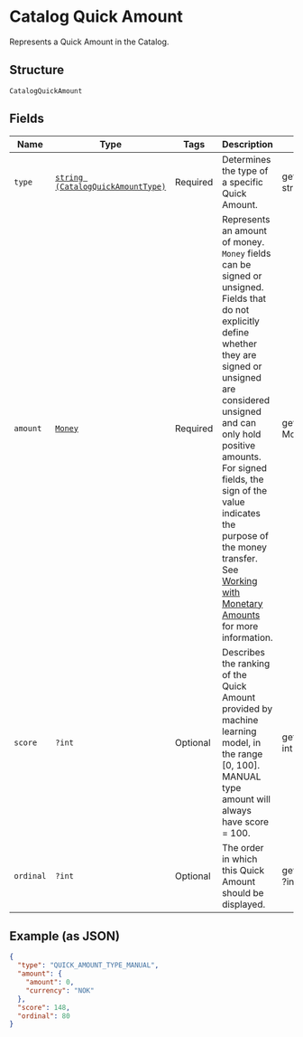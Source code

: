 
# Catalog Quick Amount

Represents a Quick Amount in the Catalog.

## Structure

`CatalogQuickAmount`

## Fields

| Name | Type | Tags | Description | Getter | Setter |
|  --- | --- | --- | --- | --- | --- |
| `type` | [`string (CatalogQuickAmountType)`](../../doc/models/catalog-quick-amount-type.md) | Required | Determines the type of a specific Quick Amount. | getType(): string | setType(string type): void |
| `amount` | [`Money`](../../doc/models/money.md) | Required | Represents an amount of money. `Money` fields can be signed or unsigned.<br>Fields that do not explicitly define whether they are signed or unsigned are<br>considered unsigned and can only hold positive amounts. For signed fields, the<br>sign of the value indicates the purpose of the money transfer. See<br>[Working with Monetary Amounts](https://developer.squareup.com/docs/build-basics/working-with-monetary-amounts)<br>for more information. | getAmount(): Money | setAmount(Money amount): void |
| `score` | `?int` | Optional | Describes the ranking of the Quick Amount provided by machine learning model, in the range [0, 100].<br>MANUAL type amount will always have score = 100. | getScore(): ?int | setScore(?int score): void |
| `ordinal` | `?int` | Optional | The order in which this Quick Amount should be displayed. | getOrdinal(): ?int | setOrdinal(?int ordinal): void |

## Example (as JSON)

```json
{
  "type": "QUICK_AMOUNT_TYPE_MANUAL",
  "amount": {
    "amount": 0,
    "currency": "NOK"
  },
  "score": 148,
  "ordinal": 80
}
```

